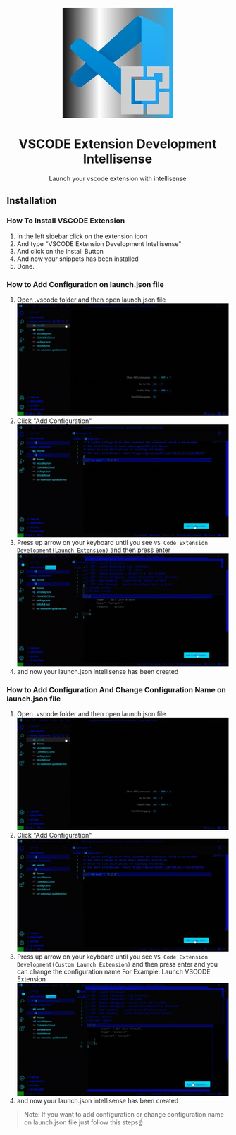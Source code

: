 <p align="center">
    <img src="https://raw.githubusercontent.com/amiralariska/vscode-extension-development-intellisense/refs/heads/vscode-extension-development-intellisense/icon/vscode-extension-development-intellisense-logo.jpg" alt="VSCODE Logo">
    <h1 align="center">VSCODE Extension Development Intellisense</h1>
    <p align="center">Launch your vscode extension with intellisense</p>
</p>

## Installation
### How To Install VSCODE Extension
1. In the left sidebar click on the extension icon
2. And type "VSCODE Extension Development Intellisense"
3. And click on the install Button
4. And now your snippets has been installed
5. Done.

### How to Add Configuration on launch.json file
1. Open .vscode folder and then open launch.json file
[![VSCODE Snippets Tutorial](https://raw.githubusercontent.com/amiralariska/vscode-extension-development-intellisense/refs/heads/vscode-extension-development-intellisense/vscode-extension-development-intellisense-tutorial/vscode-extension-development-intellisense-tutorial.gif)](https://raw.githubusercontent.com/amiralariska/vscode-extension-development-intellisense/refs/heads/vscode-extension-development-intellisense/vscode-extension-development-intellisense-tutorial/vscode-extension-development-intellisense-tutorial.gif)
2. Click "Add Configuration"
[![VSCODE Snippets Tutorial 2](https://raw.githubusercontent.com/amiralariska/vscode-extension-development-intellisense/refs/heads/vscode-extension-development-intellisense/vscode-extension-development-intellisense-tutorial/vscode-extension-development-intellisense-tutorial-2.gif)](https://raw.githubusercontent.com/amiralariska/vscode-extension-development-intellisense/refs/heads/vscode-extension-development-intellisense/vscode-extension-development-intellisense-tutorial/vscode-extension-development-intellisense-tutorial-2.gif)
3. Press up arrow on your keyboard until you see `VS Code Extension Development(Launch Extension)` and then press enter
[![VSCODE Snippets Tutorial 3](https://raw.githubusercontent.com/amiralariska/vscode-extension-development-intellisense/refs/heads/vscode-extension-development-intellisense/vscode-extension-development-intellisense-tutorial/vscode-extension-development-intellisense-tutorial-3.gif)](https://raw.githubusercontent.com/amiralariska/vscode-extension-development-intellisense/refs/heads/vscode-extension-development-intellisense/vscode-extension-development-intellisense-tutorial/vscode-extension-development-intellisense-tutorial-3.gif)
4. and now your launch.json intellisense has been created

### How to Add Configuration And Change Configuration Name on launch.json file
1. Open .vscode folder and then open launch.json file
[![VSCODE Snippets Tutorial](https://raw.githubusercontent.com/amiralariska/vscode-extension-development-intellisense/refs/heads/vscode-extension-development-intellisense/vscode-extension-development-intellisense-tutorial/vscode-extension-development-intellisense-tutorial.gif)](https://raw.githubusercontent.com/amiralariska/vscode-extension-development-intellisense/refs/heads/vscode-extension-development-intellisense/vscode-extension-development-intellisense-tutorial/vscode-extension-development-intellisense-tutorial.gif)
2. Click "Add Configuration"
[![VSCODE Snippets Tutorial 2](https://raw.githubusercontent.com/amiralariska/vscode-extension-development-intellisense/refs/heads/vscode-extension-development-intellisense/vscode-extension-development-intellisense-tutorial/vscode-extension-development-intellisense-tutorial-2.gif)](https://raw.githubusercontent.com/amiralariska/vscode-extension-development-intellisense/refs/heads/vscode-extension-development-intellisense/vscode-extension-development-intellisense-tutorial/vscode-extension-development-intellisense-tutorial-2.gif)
3. Press up arrow on your keyboard until you see `VS Code Extension Development(Custom Launch Extension)` and then press enter and you can change the configuration name For Example: Launch VSCODE Extension 
[![VSCODE Snippets Tutorial 3 - Change Configuration Name](https://raw.githubusercontent.com/amiralariska/vscode-extension-development-intellisense/refs/heads/vscode-extension-development-intellisense/vscode-extension-development-intellisense-tutorial/vscode-extension-development-intellisense-tutorial-4.gif)](https://raw.githubusercontent.com/amiralariska/vscode-extension-development-intellisense/refs/heads/vscode-extension-development-intellisense/vscode-extension-development-intellisense-tutorial/vscode-extension-development-intellisense-tutorial-4.gif)
4. and now your launch.json intellisense has been created
> Note: If you want to add configuration or change configuration name on launch.json file just follow this steps☝

<!-- For more information About VSCODE Extension Development Snippets Steps<br>
Click link down below<br>
[VSCODE Extension Development Snippets Steps](https://github.com/amiralariska/vscode-extension-development-snippets-steps) -->